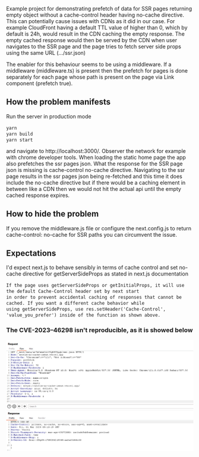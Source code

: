 Example project for demonstrating prefetch of data for SSR pages returning empty object without a cache-control header
having no-cache directive. This can potentially cause issues with CDNs as it did in our case. For example CloudFront
having a default TTL value of higher than 0, which by default is 24h, would result in the CDN caching the empty
response.
The empty cached response would then be served by the CDN when user navigates to the SSR page and the page tries to
fetch
server side props using the same URL (.../ssr.json)

The enabler for this behaviour seems to be using a middleware. If a middleware (middleware.ts) is present then the
prefetch for pages is done separately for each page whose path is present on the page via Link component (prefetch
true).

## How the problem manifests

Run the server in production mode

```
yarn
yarn build
yarn start
```

and navigate to http://localhost:3000/. Observer the network for example with chrome developer tools. When loading the
static home page the app also prefetches the ssr pages json. What the response for the SSR page json is missing is
cache-control no-cache directive. Navigating to the ssr page results in the ssr pages json being re-fetched and this
time
it does include the no-cache directive but if there would be a caching element in between like a CDN then we would not
hit
the actual api until the empty cached response expires.

## How to hide the problem

If you remove the middleware.js file or configure the next.config.js to return cache-control: no-cache for SSR paths
you can circumvent the issue.

## Expectations

I'd expect next.js to behave sensibly in terms of cache control and set no-cache directive for getServerSideProps as
stated in next.js documentation

```
If the page uses getServerSideProps or getInitialProps, it will use the default Cache-Control header set by next start
in order to prevent accidental caching of responses that cannot be cached. If you want a different cache behavior while 
using getServerSideProps, use res.setHeader('Cache-Control', 'value_you_prefer') inside of the function as shown above.
```

### The CVE-2023–46298 isn't reproducible, as it is showed below

![img.png](public/img.png)